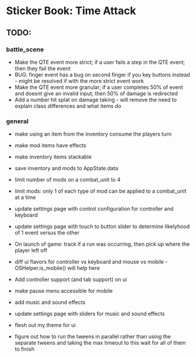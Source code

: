 # Sticker Book: Time Attack

## TODO:

### battle_scene

- Make the QTE event more strict; if a user fails a step in the QTE event; then they fail the event
- BUG: finger event has a bug on second finger if you key buttons instead - might be resolved if with the more strict event work
- Make the QTE event more granular; if a user completes 50% of event and doesnt give an invalid input; then 50% of damage is redirected
- Add a number hit splat on damage taking - will remove the need to explain class differences and what items do

### general

- make using an item from the inventory consume the players turn
- make mod items have effects
- make inventory items stackable
- save inventory and mods to AppState.data
- limit number of mods on a combat_unit to 4
- limit mods: only 1 of each type of mod can be applied to a combat_unit at a time
- update settings page with control configuration for controller and keyboard
- update settings page with touch to button slider to determine likelyhood of 1 event versus the other

- On launch of game: track if a run was occurring, then pick up where the player left off

- diff ui flavors for controller vs keyboard and mouse vs mobile - OSHelper.is_mobile() will help here
- Add controller support (and tab support) on ui
- make pause menu accessible for mobile
- add music and sound effects
- update settings page with sliders for music and sound effects

- flesh out my theme for ui
- figure out how to run the tweens in parallel rather than using the separate tweens and taking the max timeout to this wait for all of them to finish
